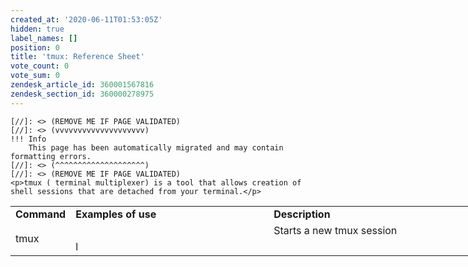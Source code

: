 ```yaml
---
created_at: '2020-06-11T01:53:05Z'
hidden: true
label_names: []
position: 0
title: 'tmux: Reference Sheet'
vote_count: 0
vote_sum: 0
zendesk_article_id: 360001567816
zendesk_section_id: 360000278975
---
```



    [//]: <> (REMOVE ME IF PAGE VALIDATED)
    [//]: <> (vvvvvvvvvvvvvvvvvvvv)
    !!! Info
        This page has been automatically migrated and may contain formatting errors.
    [//]: <> (^^^^^^^^^^^^^^^^^^^^)
    [//]: <> (REMOVE ME IF PAGE VALIDATED)
    <p>tmux ( terminal multiplexer) is a tool that allows creation of shell sessions that are detached from your terminal.</p>
<table style="height: 410px; width: 746px;">
<tbody>
<tr>
<td style="width: 66px;"><strong>Command</strong></td>
<td style="width: 400.317px;"><strong>Examples of use</strong></td>
<td style="width: 416.683px;"><strong>Description</strong></td>
</tr>
<tr>
<td style="width: 66px;" rowspan="2">tmux</td>
<td style="width: 400.317px;"> </td>
<td style="width: 416.683px;">Starts a new tmux session </td>
</tr>
<tr>
<td style="width: 400.317px;">l</td>
<td style="width: 416.683px;"> </td>
</tr>
</tbody>
</table>
<p> </p>